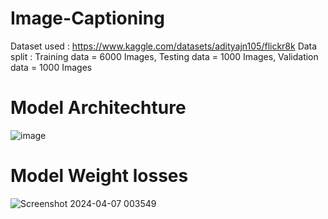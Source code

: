 # Image-Captioning

Dataset used : https://www.kaggle.com/datasets/adityajn105/flickr8k
Data split : Training data = 6000 Images,  Testing data = 1000 Images, Validation data = 1000 Images

# Model Architechture
![image](https://github.com/vansh-py04/Image-Captioning/assets/128248352/21824ccf-0962-4505-ac50-f0eef2a72cf9)

# Model Weight losses
![Screenshot 2024-04-07 003549](https://github.com/vansh-py04/Image-Captioning/assets/128248352/01913f46-dbe8-49f4-88d8-6c9b6ff66ee5)
